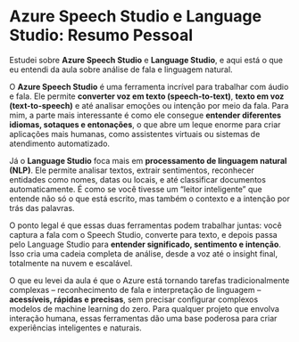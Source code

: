 # Azure Speech Studio e Language Studio: Resumo Pessoal

Estudei sobre **Azure Speech Studio** e **Language Studio**, e aqui está o que eu entendi da aula sobre análise de fala e linguagem natural.

O **Azure Speech Studio** é uma ferramenta incrível para trabalhar com áudio e fala. Ele permite **converter voz em texto (speech-to-text)**, **texto em voz (text-to-speech)** e até analisar emoções ou intenção por meio da fala. Para mim, a parte mais interessante é como ele consegue **entender diferentes idiomas, sotaques e entonações**, o que abre um leque enorme para criar aplicações mais humanas, como assistentes virtuais ou sistemas de atendimento automatizado.

Já o **Language Studio** foca mais em **processamento de linguagem natural (NLP)**. Ele permite analisar textos, extrair sentimentos, reconhecer entidades como nomes, datas ou locais, e até classificar documentos automaticamente. É como se você tivesse um “leitor inteligente” que entende não só o que está escrito, mas também o contexto e a intenção por trás das palavras.

O ponto legal é que essas duas ferramentas podem trabalhar juntas: você captura a fala com o Speech Studio, converte para texto, e depois passa pelo Language Studio para **entender significado, sentimento e intenção**. Isso cria uma cadeia completa de análise, desde a voz até o insight final, totalmente na nuvem e escalável.

O que eu levei da aula é que o Azure está tornando tarefas tradicionalmente complexas – reconhecimento de fala e interpretação de linguagem – **acessíveis, rápidas e precisas**, sem precisar configurar complexos modelos de machine learning do zero. Para qualquer projeto que envolva interação humana, essas ferramentas dão uma base poderosa para criar experiências inteligentes e naturais.
